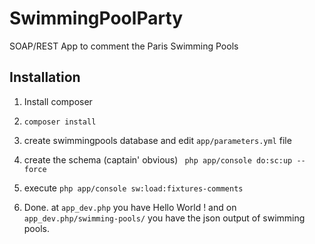 SwimmingPoolParty
=================

SOAP/REST App to comment the Paris Swimming Pools

Installation
------------

1) Install composer

2) ``composer install``

3) create swimmingpools database and edit ``app/parameters.yml`` file

4) create the schema (captain' obvious) `` php app/console do:sc:up --force``

5) execute ``php app/console sw:load:fixtures-comments``

5) Done. at ``app_dev.php`` you have Hello World ! and on ``app_dev.php/swimming-pools/`` you have the json output
of swimming pools.

